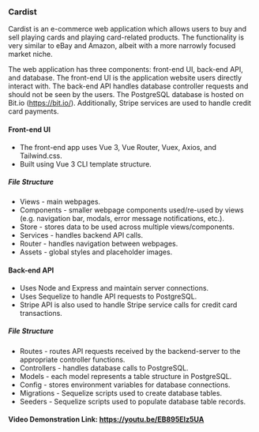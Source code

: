 ### Cardist
Cardist is an e-commerce web application which allows users to buy and sell playing cards and playing card-related products. The functionality is very similar to eBay and Amazon, albeit with a more narrowly focused market niche. 

The web application has three components: front-end UI, back-end API, and database. The front-end UI is the application website users directly interact with. The back-end API handles database controller requests and should not be seen by the users. The PostgreSQL database is hosted on Bit.io (https://bit.io/). Additionally, Stripe services are used to handle credit card payments. 

#### Front-end UI
* The front-end app uses Vue 3, Vue Router, Vuex, Axios, and Tailwind.css.
* Built using Vue 3 CLI template structure.

##### File Structure
* Views - main webpages.
* Components - smaller webpage components used/re-used by views (e.g. navigation bar, modals, error message notifications, etc.).
* Store - stores data to be used across multiple views/components.
* Services - handles backend API calls.
* Router - handles navigation between webpages.
* Assets - global styles and placeholder images. 

#### Back-end API
* Uses Node and Express and maintain server connections.
* Uses Sequelize to handle API requests to PostgreSQL.
* Stripe API is also used to handle Stripe service calls for credit card transactions.

##### File Structure
* Routes - routes API requests received by the backend-server to the appropriate controller functions.
* Controllers - handles database calls to PostgreSQL.
* Models - each model represents a table structure in PostgreSQL.
* Config - stores environment variables for database connections.
* Migrations - Sequelize scripts used to create database tables.
* Seeders - Sequelize scripts used to populate database table records.

#### Video Demonstration Link: https://youtu.be/EB895EIz5UA
